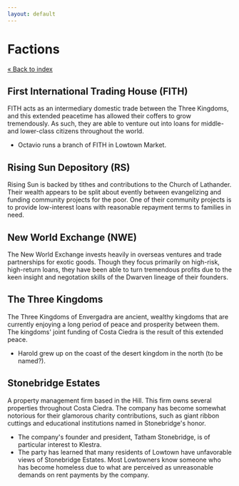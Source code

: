 ```yaml
---
layout: default
---
```

# Factions

[« Back to index](/bnb)

## First International Trading House (FITH)

FITH acts as an intermediary domestic trade between the Three Kingdoms, and this extended peacetime has allowed their coffers to grow tremendously. As such, they are able to venture out into loans for middle- and lower-class citizens throughout the world.

* Octavio runs a branch of FITH in Lowtown Market.

## Rising Sun Depository (RS)

Rising Sun is backed by tithes and contributions to the Church of Lathander. Their wealth appears to be split about evently between evangelizing and funding community projects for the poor. One of their community projects is to provide low-interest loans with reasonable repayment terms to families in need.

## New World Exchange (NWE)

The New World Exchange invests heavily in overseas ventures and trade partnerships for exotic goods. Though they focus primarily on high-risk, high-return loans, they have been able to turn tremendous profits due to the keen insight and negotation skills of the Dwarven lineage of their founders.

## The Three Kingdoms

The Three Kingdoms of Envergadra are ancient, wealthy kingdoms that are currently enjoying a long period of peace and prosperity between them. The kingdoms' joint funding of Costa Ciedra is the result of this extended peace.

* Harold grew up on the coast of the desert kingdom in the north (to be named?).

## Stonebridge Estates

A property management firm based in the Hill. This firm owns several properties throughout Costa Ciedra. The company has become somewhat notorious for their glamorous charity contributions, such as giant ribbon cuttings and educational institutions named in Stonebridge's honor.

* The company's founder and president, Tatham Stonebridge, is of particular interest to Klestra.
* The party has learned that many residents of Lowtown have unfavorable views of Stonebridge Estates. Most Lowtowners know someone who has become homeless due to what are perceived as unreasonable demands on rent payments by the company.